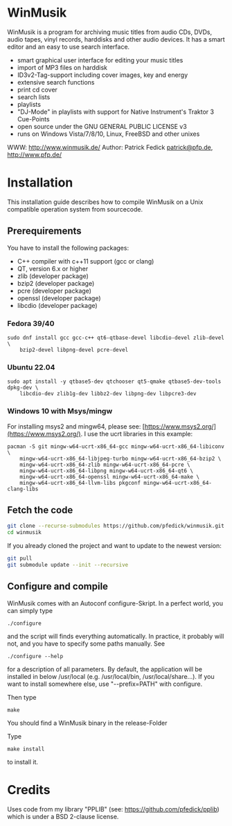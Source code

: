 WinMusik
========

WinMusik is a program for archiving music titles from audio CDs, DVDs,
audio tapes, vinyl records, harddisks and other audio devices. It has a
smart editor and an easy to use search interface.

  - smart graphical user interface for editing your music titles
  - import of MP3 files on harddisk
  - ID3v2-Tag-support including cover images, key and energy
  - extensive search functions
  - print cd cover
  - search lists
  - playlists
  - "DJ-Mode" in playlists with support for Native Instrument's Traktor 3
    Cue-Points
  - open source under the GNU GENERAL PUBLIC LICENSE v3
  - runs on Windows Vista/7/8/10, Linux, FreeBSD and other
    unixes

WWW: http://www.winmusik.de/
Author: Patrick Fedick <patrick@pfp.de>, http://www.pfp.de/


Installation
============

This installation guide describes how to compile WinMusik on a Unix
compatible operation system from sourcecode.


Prerequirements
---------------

You have to install the following packages:
  - C++ compiler with c++11 support (gcc or clang)
  - QT, version 6.x or higher
  - zlib (developer package)
  - bzip2 (developer package)
  - pcre (developer package)
  - openssl (developer package)
  - libcdio (developer package)

### Fedora 39/40

    sudo dnf install gcc gcc-c++ qt6-qtbase-devel libcdio-devel zlib-devel \
        bzip2-devel libpng-devel pcre-devel


### Ubuntu 22.04

    sudo apt install -y qtbase5-dev qtchooser qt5-qmake qtbase5-dev-tools dpkg-dev \
        libcdio-dev zlib1g-dev libbz2-dev libpng-dev libpcre3-dev

### Windows 10 with Msys/mingw

For installing msys2 and mingw64, please see: [https://www.msys2.org/](https://www.msys2.org/).
I use the ucrt libraries in this example:

    pacman -S git mingw-w64-ucrt-x86_64-gcc mingw-w64-ucrt-x86_64-libiconv \
        mingw-w64-ucrt-x86_64-libjpeg-turbo mingw-w64-ucrt-x86_64-bzip2 \
        mingw-w64-ucrt-x86_64-zlib mingw-w64-ucrt-x86_64-pcre \
        mingw-w64-ucrt-x86_64-libpng mingw-w64-ucrt-x86_64-qt6 \
        mingw-w64-ucrt-x86_64-openssl mingw-w64-ucrt-x86_64-make \
        mingw-w64-ucrt-x86_64-llvm-libs pkgconf mingw-w64-ucrt-x86_64-clang-libs


Fetch the code
--------------
```bash
git clone --recurse-submodules https://github.com/pfedick/winmusik.git
cd winmusik
```

If you already cloned the project and want to update to the newest version:
```bash
git pull
git submodule update --init --recursive
```


Configure and compile
---------------------

WinMusik comes with an Autoconf configure-Skript. In a perfect world, you
can simply type

	./configure

and the script will finds everything automatically. In practice, it probably
will not, and you have to specify some paths manually. See

	./configure --help

for a description of all parameters. By default, the application will be
installed in below /usr/local (e.g. /usr/local/bin, /usr/local/share...).
If you want to install somewhere else, use "--prefix=PATH" with configure.


Then type

	make

You should find a WinMusik binary in the release-Folder


Type

	make install

to install it.

Credits
=======
Uses code from my library "PPLIB" (see: https://github.com/pfedick/pplib)
which is under a BSD 2-clause license.
